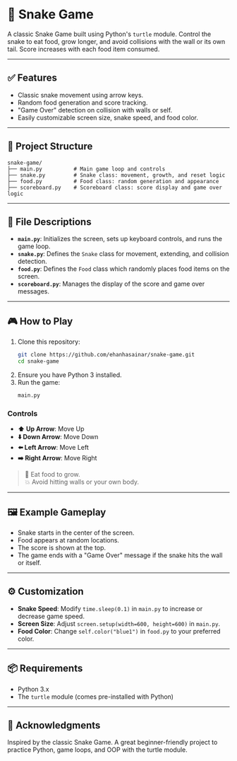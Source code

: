# 🐍 Snake Game

A classic Snake Game built using Python's `turtle` module. Control the snake to eat food, grow longer, and avoid collisions with the wall or its own tail. Score increases with each food item consumed.

---

## ✅ Features

- Classic snake movement using arrow keys.
- Random food generation and score tracking.
- "Game Over" detection on collision with walls or self.
- Easily customizable screen size, snake speed, and food color.

---

## 📁 Project Structure

```
snake-game/
├── main.py          # Main game loop and controls
├── snake.py         # Snake class: movement, growth, and reset logic
├── food.py          # Food class: random generation and appearance
├── scoreboard.py    # Scoreboard class: score display and game over logic
```

---

## 📄 File Descriptions

- **`main.py`**: Initializes the screen, sets up keyboard controls, and runs the game loop.
- **`snake.py`**: Defines the `Snake` class for movement, extending, and collision detection.
- **`food.py`**: Defines the `Food` class which randomly places food items on the screen.
- **`scoreboard.py`**: Manages the display of the score and game over messages.

---

## 🎮 How to Play

1. Clone this repository:
   ```bash
   git clone https://github.com/ehanhasainar/snake-game.git
   cd snake-game
   ```
2. Ensure you have Python 3 installed.
3. Run the game:
   ```bash
   main.py
   ```

### Controls

- **⬆️ Up Arrow**: Move Up  
- **⬇️ Down Arrow**: Move Down  
- **⬅️ Left Arrow**: Move Left  
- **➡️ Right Arrow**: Move Right  

> 🍎 Eat food to grow.  
> 💥 Avoid hitting walls or your own body.

---

## 🖼️ Example Gameplay

- Snake starts in the center of the screen.
- Food appears at random locations.
- The score is shown at the top.
- The game ends with a "Game Over" message if the snake hits the wall or itself.

---

## ⚙️ Customization

- **Snake Speed**: Modify `time.sleep(0.1)` in `main.py` to increase or decrease game speed.
- **Screen Size**: Adjust `screen.setup(width=600, height=600)` in `main.py`.
- **Food Color**: Change `self.color("blue1")` in `food.py` to your preferred color.

---

## 📦 Requirements

- Python 3.x
- The `turtle` module (comes pre-installed with Python)

---

## 🙌 Acknowledgments

Inspired by the classic Snake Game. A great beginner-friendly project to practice Python, game loops, and OOP with the turtle module.
